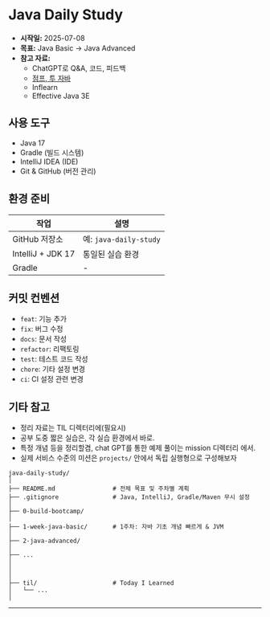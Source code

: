 # Java Daily Study

- **시작일:** 2025-07-08  
- **목표:** Java Basic → Java Advanced
- **참고 자료:**
  - ChatGPT로 Q&A, 코드, 피드백
  - [점프, 투 자바](https://wikidocs.net/book/31)
  - Inflearn
  - Effective Java 3E
    
## 사용 도구

- Java 17
- Gradle (빌드 시스템)
- IntelliJ IDEA (IDE)
- Git & GitHub (버전 관리)

## 환경 준비

| 작업 | 설명                                             |
|------|------------------------------------------------|
| GitHub 저장소 | 예: `java-daily-study`                          |
| IntelliJ + JDK 17 | 통일된 실습 환경                                      |
| Gradle  | -                                              |

## 커밋 컨벤션

- `feat`: 기능 추가
- `fix`: 버그 수정
- `docs`: 문서 작성
- `refactor`: 리팩토링
- `test`: 테스트 코드 작성
- `chore`: 기타 설정 변경
- `ci`: CI 설정 관련 변경

## 기타 참고

- 정리 자료는 TIL 디렉터리에(필요시) 
- 공부 도중 짧은 실습은, 각 실습 환경에서 바로.
- 특정 개념 등을 정리할겸, chat GPT를 통한 예제 풀이는 mission 디렉터리 에서.
- 실제 서비스 수준의 미션은 `projects/` 안에서 독립 실행형으로 구성해보자

```text
java-daily-study/
│
├── README.md                # 전체 목표 및 주차별 계획
├── .gitignore               # Java, IntelliJ, Gradle/Maven 무시 설정
│
├── 0-build-bootcamp/   
│
├── 1-week-java-basic/       # 1주차: 자바 기초 개념 빠르게 & JVM
│
├── 2-java-advanced/
│
├── ...
│
│
│
├── til/                     # Today I Learned
│   └── ...
│
```
---
